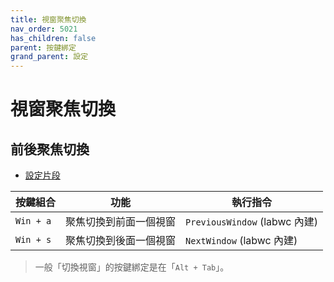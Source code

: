 ```yaml
---
title: 視窗聚焦切換
nav_order: 5021
has_children: false
parent: 按鍵綁定
grand_parent: 設定
---
```



# 視窗聚焦切換


## 前後聚焦切換

* [設定片段](https://github.com/samwhelp/note-about-labwc/blob/gh-pages/_demo/config/labwc-config/main/rc.xml#L197-L205)


| 按鍵組合  | 功能                   | 執行指令               |
| ----------| ---------------------- | ---------------------- |
| `Win + a` | 聚焦切換到前面一個視窗 | `PreviousWindow` (labwc 內建) |
| `Win + s` | 聚焦切換到後面一個視窗 | `NextWindow` (labwc 內建)  |


> 一般「切換視窗」的按鍵綁定是在「`Alt + Tab`」。
